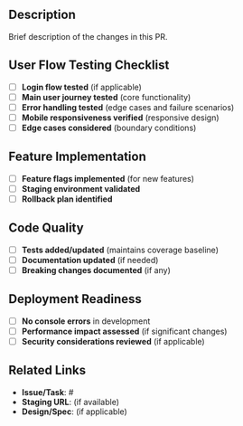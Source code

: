 ## Description

Brief description of the changes in this PR.

## User Flow Testing Checklist

- [ ] **Login flow tested** (if applicable)
- [ ] **Main user journey tested** (core functionality)
- [ ] **Error handling tested** (edge cases and failure scenarios)
- [ ] **Mobile responsiveness verified** (responsive design)
- [ ] **Edge cases considered** (boundary conditions)

## Feature Implementation

- [ ] **Feature flags implemented** (for new features)
- [ ] **Staging environment validated**
- [ ] **Rollback plan identified**

## Code Quality

- [ ] **Tests added/updated** (maintains coverage baseline)
- [ ] **Documentation updated** (if needed)
- [ ] **Breaking changes documented** (if any)

## Deployment Readiness

- [ ] **No console errors** in development
- [ ] **Performance impact assessed** (if significant changes)
- [ ] **Security considerations reviewed** (if applicable)

## Related Links

- **Issue/Task**: #
- **Staging URL**: (if available)
- **Design/Spec**: (if applicable)
